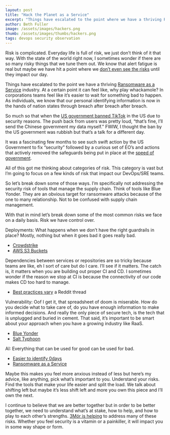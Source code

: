```yaml
---
layout: post
title: "Hack the Planet as a Service"
excerpt: "Things have escalated to the point where we have a thriving Ransomware as a Service industry."
author: Beth Fuller
image: /assets/images/hackers.png
thumb: /assets/images/thumbs/hackers.png
tags: devops security observation 
---
```


Risk is complicated. Everyday life is full of risk, we just don’t think of it that way. With the state of the world right now, I sometimes wonder if there are so many risky things that we tune them out. We know that alert fatigue is real but maybe we have hit a point where we [don’t even see the risks](https://cybersecuritynews.com/cyber-attacks-2024/) until they impact our day. 

Things have escalated to the point we have a thriving [Ransomware as a Service](https://www.crowdstrike.com/en-us/cybersecurity-101/ransomware/ransomware-as-a-service-raas/) industry. At a certain point it can feel like, why play whackamole? In corporations teams feel like it’s easier to wait for something bad to happen. As individuals, we know that our personal identifying information is now in the hands of nation states through breach after breach after breach. 

So much so that when the [US government banned TikTok](https://apnews.com/article/tiktok-timeline-ban-biden-india-d3219a32de913f8083612e71ecf1f428) in the US due to security reasons. The push back from users was pretty loud, “that’s fine, I’ll send the Chinese government my data myself.” FWIW, I thought the ban by the US government was rubbish but that’s a talk for a different day. 

It was a fascinating few months to see such swift action by the US Government to fix “security” followed by a curious set of EO’s and actions that actively removed the safeguards being put in place at the [speed of government](https://bidenwhitehouse.archives.gov/briefing-room/presidential-actions/2025/01/16/executive-order-on-strengthening-and-promoting-innovation-in-the-nations-cybersecurity/).  

All of this got me thinking about categories of risk. This category is vast but I’m going to focus on a few kinds of risk that impact our DevOps/SRE teams. 

So let’s break down some of those ways. I’m specifically not addressing the security risk of tools that manage the supply chain. Think of tools like Blue Yonder. They are an obvious target for ransomware attacks because of the one to many relationship. Not to be confused with supply chain management. 

With that in mind let’s break down some of the most common risks we face on a daily basis. Risk we have control over. 

Deployments: What happens when we don’t have the right guardrails in place? Mostly, nothing but when it goes bad it goes really bad.

* [Crowdstrike](https://www.techtarget.com/WhatIs/feature/Explaining-the-largest-IT-outage-in-history-and-whats-next)  
* [AWS S3 Buckets](https://cybersecuritynews.com/abandoned-aws-s3-buckets/)

Dependencies between services or repositories are so tricky because teams are like, eh I sort of care but do I care. I’ll see if it matters. The catch is, it matters when you are building out proper CI and CD. I sometimes wonder if the reason we stop at CI is because the connectivity of our code makes CD too hard to manage. 

* [Best practices vary](https://www.reddit.com/r/devops/comments/wmo3sk/how_to_handle_crossrepo_dependencies/) a Reddit thread

Vulnerability: Oof I get it, that spreadsheet of doom is miserable. How do you decide what to take care of, do you have enough information to make informed decisions. And really the only piece of secure tech, is the tech that is unplugged and buried in cement. That said, it’s important to be smart about your approach when you have a growing industry like RaaS.

* [Blue Yonder](https://www.inc.com/kit-eaton/hackers-claim-to-have-stolen-data-from-supply-chain-company-blue-yonder/91062698)  
* [Salt Typhoon](https://thehackernews.com/2025/02/cisco-confirms-salt-typhoon-exploited.html)

AI: Everything that can be used for good can be used for bad. 

* [Easier to identify 0days](https://cybersecuritynews.com/40000-cves-published-in-2024/)  
* [Ransomware as a Service](https://www.bitdefender.com/en-us/blog/businessinsights/funksec-an-ai-centric-and-affiliate-powered-ransomware-group)

Maybe this makes you feel more anxious instead of less but here’s my advice, like anything, pick what’s important to you. Understand your risks. Find the tools that make your life easier and split the load. We talk about shifting left but maybe it’s less shift left and more you own this piece and I’ll own the next. 

I continue to believe that we are better together but in order to be better together, we need to understand what’s at stake, how to help, and how to play to each other’s strengths. [3Mór is helping](https://3mor.io/) to address many of these risks. Whether you feel security is a vitamin or a painkiller, it will impact you in some way shape or form.   
